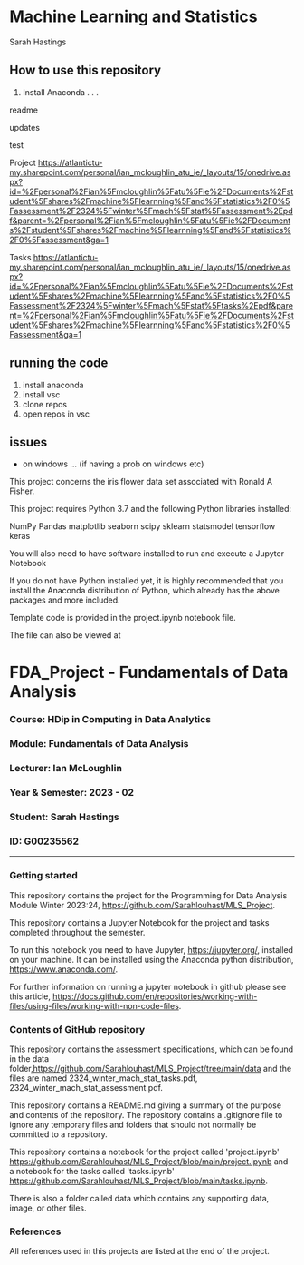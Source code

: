 # Machine Learning and Statistics

Sarah Hastings 

## How to use this repository 

1. Install Anaconda . . .

readme



updates

test

Project https://atlantictu-my.sharepoint.com/personal/ian_mcloughlin_atu_ie/_layouts/15/onedrive.aspx?id=%2Fpersonal%2Fian%5Fmcloughlin%5Fatu%5Fie%2FDocuments%2Fstudent%5Fshares%2Fmachine%5Flearnning%5Fand%5Fstatistics%2F0%5Fassessment%2F2324%5Fwinter%5Fmach%5Fstat%5Fassessment%2Epdf&parent=%2Fpersonal%2Fian%5Fmcloughlin%5Fatu%5Fie%2FDocuments%2Fstudent%5Fshares%2Fmachine%5Flearnning%5Fand%5Fstatistics%2F0%5Fassessment&ga=1

Tasks https://atlantictu-my.sharepoint.com/personal/ian_mcloughlin_atu_ie/_layouts/15/onedrive.aspx?id=%2Fpersonal%2Fian%5Fmcloughlin%5Fatu%5Fie%2FDocuments%2Fstudent%5Fshares%2Fmachine%5Flearnning%5Fand%5Fstatistics%2F0%5Fassessment%2F2324%5Fwinter%5Fmach%5Fstat%5Ftasks%2Epdf&parent=%2Fpersonal%2Fian%5Fmcloughlin%5Fatu%5Fie%2FDocuments%2Fstudent%5Fshares%2Fmachine%5Flearnning%5Fand%5Fstatistics%2F0%5Fassessment&ga=1


## running the code
1. install anaconda
2. install vsc
3. clone repos
4. open repos in vsc

## issues

- on windows ... (if having a prob on windows etc)



This project concerns the  iris flower data set associated with Ronald A Fisher.

This project requires Python 3.7 and the following Python libraries installed:

NumPy
Pandas
matplotlib
seaborn
scipy
sklearn
statsmodel
tensorflow
keras

You will also need to have software installed to run and execute a Jupyter Notebook

If you do not have Python installed yet, it is highly recommended that you install the Anaconda distribution of Python, which already has the above packages and more included.

Template code is provided in the project.ipynb notebook file.

The file can also be viewed at 




# FDA_Project - Fundamentals of Data Analysis

### Course: HDip in Computing in Data Analytics
### Module:  Fundamentals of Data Analysis
### Lecturer: Ian McLoughlin
### Year & Semester: 2023 - 02
### Student: Sarah Hastings
### ID: G00235562

***

### Getting started
This repository contains the project for the Programming for Data Analysis Module Winter 2023:24, https://github.com/Sarahlouhast/MLS_Project.

This repository contains a Jupyter Notebook for the project and tasks completed throughout the semester. 

To run this notebook you need to have Jupyter, https://jupyter.org/, installed on your machine. It can be installed using the Anaconda python distribution, https://www.anaconda.com/.

For further information on running a jupyter notebook in github please see this article, https://docs.github.com/en/repositories/working-with-files/using-files/working-with-non-code-files.

### Contents of GitHub repository
This repository contains the assessment specifications, which can be found in the data folder,https://github.com/Sarahlouhast/MLS_Project/tree/main/data and the files are named 2324_winter_mach_stat_tasks.pdf, 2324_winter_mach_stat_assessment.pdf.

This repository contains a README.md giving a summary of the purpose and contents of the repository. The repository contains a .gitignore file to ignore any temporary files and folders that should not normally be committed to a repository.

This repository contains a notebook for the project called 'project.ipynb' https://github.com/Sarahlouhast/MLS_Project/blob/main/project.ipynb and a notebook for the tasks called 'tasks.ipynb' https://github.com/Sarahlouhast/MLS_Project/blob/main/tasks.ipynb.

There is also a folder called data which contains any supporting data, image, or other files.

### References
All references used in this projects are listed at the end of the project.